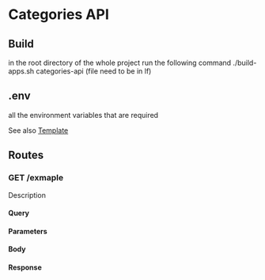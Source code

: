 # Categories API
## Build
in the root directory of the whole project run the following command
./build-apps.sh categories-api (file need to be in lf)


## .env
all the environment variables that are required

See also [Template](.env.template)

## Routes
### GET /exmaple
Description

#### Query 

#### Parameters

#### Body

#### Response







